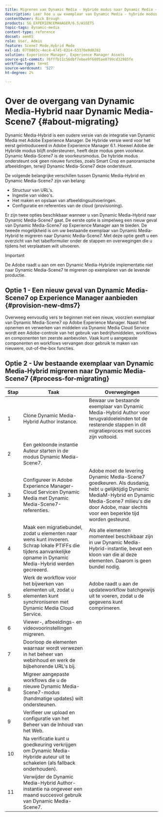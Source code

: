 ```yaml
---
title: Migreren van Dynamic Media - Hybride modus naar Dynamic Media - S7 modus
description: Leer hoe u uw exemplaar van Dynamic Media - hybride modus naar de modus Dynamic Media - S7 kunt migreren
contentOwner: Rick Brough
products: SG_EXPERIENCEMANAGER/6.5/ASSETS
topic-tags: dynamic-media
content-type: reference
docset: aem65
role: User, Admin
feature: Scene7 Mode,Hybrid Mode
exl-id: 07f0803c-4ec4-4745-8214-63370e9d0282
solution: Experience Manager, Experience Manager Assets
source-git-commit: 76fffb11c56dbf7ebee9f6805ae0799cd32985fe
workflow-type: tm+mt
source-wordcount: '527'
ht-degree: 2%

---
```


# Over de overgang van Dynamic Media-Hybrid naar Dynamic Media-Scene7 {#about-migrating}

Dynamic Media-Hybrid is een oudere versie van de integratie van Dynamic Media met Adobe Experience Manager. De Hybride versie werd voor het eerst geïntroduceerd in Adobe Experience Manager 6.1. Hoewel Adobe de Hybride modus blijft ondersteunen, heeft deze modus geen voorkeur. Dynamic Media-Scene7 is de voorkeursmodus. De hybride modus ondersteunt ook geen nieuwe functies, zoals Smart Crop en panoramische afbeeldingen, terwijl Dynamic Media-Scene7 deze ondersteunt.

De volgende belangrijke verschillen tussen Dynamic Media-Hybrid en Dynamic Media-Scene7 zijn van belang:

* Structuur van URL&#39;s.
* Ingestie van video&#39;s.
* Het maken en opslaan van afbeeldingsuitvoeringen.
* Configuratie en referenties van de cloud (provisioning).

Er zijn twee opties beschikbaar wanneer u van Dynamic Media-Hybrid naar Dynamic Media-Scene7 gaat. De eerste optie is simpelweg een nieuw geval van Dynamic Media-Scene7 op Experience Manager aan te bieden. De tweede mogelijkheid is om uw bestaande exemplaar van Dynamic Media-Hybrid te migreren naar Dynamic Media-Scene7. Met deze optie geeft u een overzicht van het tabelformulier onder de stappen en overwegingen die u tijdens het verplaatsen wilt uitvoeren.

>[!IMPORTANT]
>
>De Adobe raadt u aan om een Dynamic Media-Hybride implementatie niet naar Dynamic Media-Scene7 te migreren op exemplaren van de levende productie.

## Optie 1 - Een nieuw geval van Dynamic Media-Scene7 op Experience Manager aanbieden {#provision-new-dms7}

Overweeg eenvoudig vers te beginnen met een nieuw, voorzien exemplaar van Dynamic Media-Scene7 op Adobe Experience Manager. Naast het opnemen en verwerken van middelen via Dynamic Media Cloud Service wordt een Adobe-controle van het gebruik van bedrijfsmiddelen, workflows en componenten ten zeerste aanbevolen. Vaak kunt u aangepaste componenten en workflows vervangen door gebruik te maken van nieuwere, out-of-the-box functies.

## Optie 2 - Uw bestaande exemplaar van Dynamic Media-Hybrid migreren naar Dynamic Media-Scene7 {#process-for-migrating}

| Stap | Taak | Overwegingen |
|---|---|---|
| 1 | Clone Dynamic Media-Hybrid Author instance. | Bewaar uw bestaande exemplaar van Dynamic Media-Hybrid Author voor terugvaldoeleinden tot de resterende stappen in dit migratieproces met succes zijn voltooid. |
| 2 | Een gekloonde instantie Auteur starten in de modus Dynamic Media-Scene7. |  |
| 3 | Configureer in Adobe Experience Manager-Cloud Servicen Dynamic Media met Dynamic Media-Scene7-referenties. | Adobe moet de levering Dynamic Media-Scene7 goedkeuren. Als dusdanig, hebt u gelijktijdig Dynamic MediaM-Hybrid en Dynamic Media-Scene7 milieu&#39;s die door Adobe, maar slechts voor een beperkte tijd worden gesteund. |
| 4 | Maak een migratiebundel, zodat u elementen naar wens kunt invoeren.<br> Schrap lokale PTIFFs die tijdens aanvankelijke opname in Dynamic Media-Hybrid werden gecreeerd. | Als alle elementen momenteel beschikbaar zijn in uw Dynamic Media-Hybrid-instantie, bevat een kloon van die al deze elementen. Daarom is geen bundel nodig. |
| 5 | Werk de workflow voor het bijwerken van elementen uit, zodat u elementen kunt synchroniseren met Dynamic Media Cloud Service. | Adobe raadt u aan de updateworkflow batchgewijs uit te voeren, zodat u de gegevens kunt comprimeren. |
| 6 | Viewer-, afbeeldings- en videovoorinstellingen migreren. |  |
| 7 | Doorloop de elementen waarnaar wordt verwezen in het beheer van webinhoud en werk de bijbehorende URL&#39;s bij. |  |
| 8 | Migreer aangepaste workflows die u de nieuwe Dynamic Media-Scene7-modus (handmatige updates) wilt ondersteunen. |  |
| 9 | Verifieer uw upload en configuratie van het Beheer van de Inhoud van het Web. |  |
| 10 | Na verificatie kunt u goedkeuring verkrijgen om Dynamic Media-Hybride auteur uit te schakelen (als fallback onderhouden). |  |
| 11 | Verwijder de Dynamic Media-Hybrid Author-instantie na ongeveer een maand succesvol gebruik van Dynamic Media-Scene7. |  |
